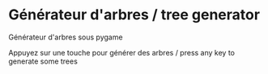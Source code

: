 # Générateur d'arbres / tree generator
 Générateur d'arbres sous pygame
 
 
 Appuyez sur une touche pour générer des arbres / press any key to generate some trees
